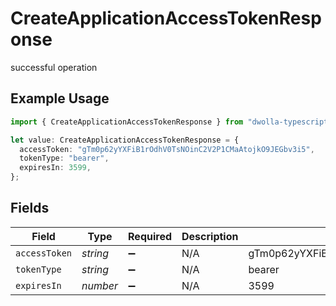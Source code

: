 # CreateApplicationAccessTokenResponse

successful operation

## Example Usage

```typescript
import { CreateApplicationAccessTokenResponse } from "dwolla-typescript/models/operations";

let value: CreateApplicationAccessTokenResponse = {
  accessToken: "gTm0p62yYXFiB1rOdhV0TsNOinC2V2P1CMaAtojkO9JEGbv3i5",
  tokenType: "bearer",
  expiresIn: 3599,
};
```

## Fields

| Field                                              | Type                                               | Required                                           | Description                                        | Example                                            |
| -------------------------------------------------- | -------------------------------------------------- | -------------------------------------------------- | -------------------------------------------------- | -------------------------------------------------- |
| `accessToken`                                      | *string*                                           | :heavy_minus_sign:                                 | N/A                                                | gTm0p62yYXFiB1rOdhV0TsNOinC2V2P1CMaAtojkO9JEGbv3i5 |
| `tokenType`                                        | *string*                                           | :heavy_minus_sign:                                 | N/A                                                | bearer                                             |
| `expiresIn`                                        | *number*                                           | :heavy_minus_sign:                                 | N/A                                                | 3599                                               |